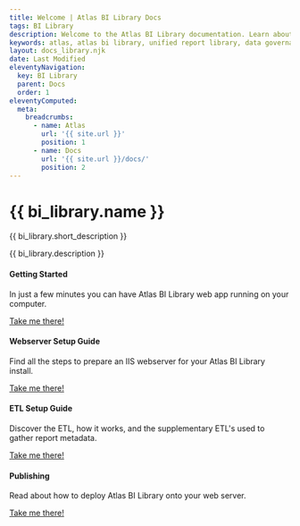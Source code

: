 ```yaml
---
title: Welcome | Atlas BI Library Docs
tags: BI Library
description: Welcome to the Atlas BI Library documentation. Learn about how to install and configure your Atlas BI Library install.
keywords: atlas, atlas bi library, unified report library, data governance, database, documetation
layout: docs_library.njk
date: Last Modified
eleventyNavigation:
  key: BI Library
  parent: Docs
  order: 1
eleventyComputed:
  meta:
    breadcrumbs:
      - name: Atlas
        url: '{{ site.url }}'
        position: 1
      - name: Docs
        url: '{{ site.url }}/docs/'
        position: 2
---
```


# {{ bi_library.name }}

<p class="subtitle">{{ bi_library.short_description }}</p>

{{ bi_library.description }}

<div class="tile is-ancestor">
    <div class="tile is-parent">
       <div class="tile is-child box bd-notification has-background-white-bis has-text-centered">
         <h4 class="title is-3 has-text-success my-5">Getting Started</h4>
         <span class="icon is-large has-text-grey-light"><i class="fas fa-rocket fa-2x"></i></span>
         <p class="subtitle my-5">In just a few minutes you can have Atlas BI Library web app running on your computer.</p>
         <a class="button is-info" href="/docs/bi-library/getting-started/">Take me there!</a>
      </div>
    </div>
    <div class="tile is-parent">
    <div class="tile is-child box bd-notification has-background-white-bis has-text-centered">
       <h4 class="title is-3 has-text-success my-5">Webserver Setup Guide</h4>
       <span class="icon is-large has-text-grey-light"><i class="fas fa-server fa-2x"></i></span>
       <p class="subtitle my-5">Find all the steps to prepare an IIS webserver for your Atlas BI Library install.</p>
       <a class="button is-info" href="/docs/bi-library/webserver-setup/">Take me there!</a>
    </div>
  </div>
  
</div>
<div class="tile is-ancestor">
  <div class="tile is-parent">
     <div class="tile is-child box bd-notification has-background-white-bis has-text-centered">
       <h4 class="title is-3 has-text-success my-5">ETL Setup Guide</h4>
       <span class="icon is-large has-text-grey-light"><i class="fas fa-code fa-2x"></i></span>
       <p class="subtitle my-5">Discover the ETL, how it works, and the supplementary ETL's used to gather report metadata.</p>
       <a class="button is-info" href="/docs/bi-library/etl/">Take me there!</a>
    </div>
  </div>
  <div class="tile is-parent">
     <div class="tile is-child box bd-notification has-background-white-bis has-text-centered">
       <h4 class="title is-3 has-text-success my-5">Publishing</h4>
       <span class="icon is-large has-text-grey-light"><i class="fas fa-ship fa-2x"></i></span>
       <p class="subtitle my-5">Read about how to deploy Atlas BI Library onto your web server.</p>
       <a class="button is-info" href="/docs/bi-library/deploy/">Take me there!</a>
    </div>
  </div>
</div>
